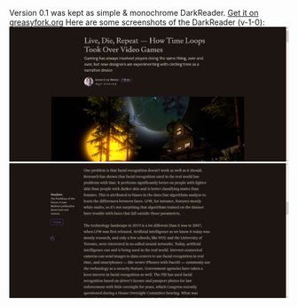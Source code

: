 Version 0.1 was kept as simple & monochrome DarkReader. [Get it on greasyfork.org](https://greasyfork.org/en/scripts/388370-darkreader)
Here are some screenshots of the DarkReader (v-1-0):
![Medium#1](DarkReader_screenshot[0].png)
![Medium#2](DarkReader_screenshot[1].png)
